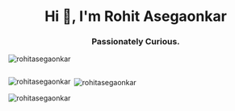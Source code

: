 <h1 align="center">Hi 👋, I'm Rohit Asegaonkar</h1>
<h3 align="center">Passionately Curious.</h3>

<p align="left"> <img src="https://komarev.com/ghpvc/?username=rohitasegaonkar&label=Profile%20views&color=0e75b6&style=flat" alt="rohitasegaonkar" /> </p>

<p align="left"> <a href="https://twitter.com/" target="blank"><img src="https://img.shields.io/twitter/follow/?logo=twitter&style=for-the-badge" alt="" /></a> </p>

<p><img align="left" src="https://github-readme-stats.vercel.app/api/top-langs?username=rohitasegaonkar&show_icons=true&locale=en&layout=compact" alt="rohitasegaonkar" /></p>

<p>&nbsp;<img align="center" src="https://github-readme-stats.vercel.app/api?username=rohitasegaonkar&show_icons=true&locale=en" alt="rohitasegaonkar" /></p>

<p><img align="center" src="https://github-readme-streak-stats.herokuapp.com/?user=rohitasegaonkar&" alt="rohitasegaonkar" /></p>
